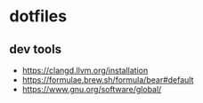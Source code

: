 # dotfiles
## dev tools
- https://clangd.llvm.org/installation
- https://formulae.brew.sh/formula/bear#default
- https://www.gnu.org/software/global/
